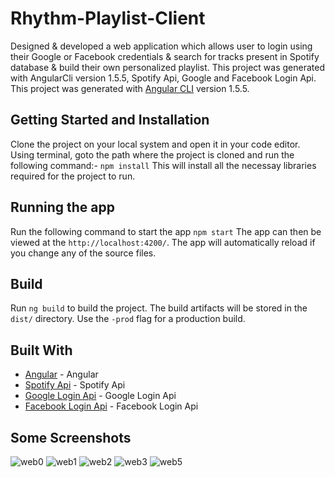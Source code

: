 # Rhythm-Playlist-Client
Designed &amp; developed a web application which allows user to login using their Google or Facebook credentials &amp; search for tracks present in Spotify database &amp; build their own personalized playlist. This project was generated with AngularCli version 1.5.5, Spotify Api, Google and Facebook Login Api.
This project was generated with [Angular CLI](https://github.com/angular/angular-cli) version 1.5.5.

## Getting Started and Installation

Clone the project on your local system and open it in your code editor.
Using terminal, goto the path where the project is cloned and run the following command:-
`npm install`
This will install all the necessay libraries required for the project to run.

## Running the app
Run the following command to start the app
`npm start`
The app can then be viewed at the `http://localhost:4200/`. The app will automatically reload if you change any of the source files.

## Build

Run `ng build` to build the project. The build artifacts will be stored in the `dist/` directory. Use the `-prod` flag for a production build.

## Built With

- [Angular](https://angular.io/) - Angular
- [Spotify Api](https://developer.spotify.com/web-api/) - Spotify Api
- [Google Login Api](https://developers.google.com/apis-explorer/#p/) - Google Login Api
- [Facebook Login Api](https://developers.facebook.com/) - Facebook Login Api

## Some Screenshots

![web0](https://user-images.githubusercontent.com/32002047/38166834-9d498d7e-34f8-11e8-8c4e-9ce730696dbc.png)
![web1](https://user-images.githubusercontent.com/32002047/38166842-a3d3fd00-34f8-11e8-8efa-361ba79e3f5b.png)
![web2](https://user-images.githubusercontent.com/32002047/38166844-a7902464-34f8-11e8-8d75-03fa253ed5a3.png)
![web3](https://user-images.githubusercontent.com/32002047/38166845-aa853d26-34f8-11e8-9c39-6c98d4c96479.png)
![web5](https://user-images.githubusercontent.com/32002047/38166847-b0062b48-34f8-11e8-8a42-916f2dc734cd.png)

